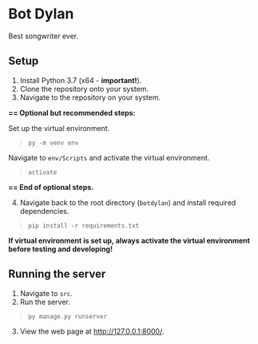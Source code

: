 # Bot Dylan
Best songwriter ever.

## Setup
1. Install Python 3.7 (x64 - **important!**).
2. Clone the repository onto your system.
3. Navigate to the repository on your system.

**== Optional but recommended steps:**

Set up the virtual environment.
> `py -m venv env`

Navigate to `env/Scripts` and activate the virtual environment.
> `activate`

**== End of optional steps.**

4. Navigate back to the root directory (`botdylan`) and install required dependencies.
> `pip install -r requirements.txt`


**If virtual environment is set up, always activate the virtual environment before testing and developing!**

## Running the server
1. Navigate to `src`.
2. Run the server.
> `py manage.py runserver`

3. View the web page at http://127.0.0.1:8000/.